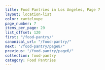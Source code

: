 ```yaml
---
title: Food Pantries in Los Angeles, Page 7
layout: location-list
color: canteloupe
page_number: 7
items_per_page: 20
list_offset: 120
first: "/food-pantry/"
canonical_url: "/food-pantry/"
next: "/food-pantry/page8/"
previous: "/food-pantry/page6/"
collection: food-pantry
category: Food Pantries
---
```


